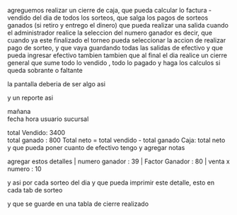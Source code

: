 agreguemos realizar un cierre de caja,
que pueda calcular lo factura - vendido del dia de todos los sorteos, 
que salga los pagos de sorteos ganados (si retiro y entrego el dinero) que pueda realizar una salida cuando el administrador realice la seleccion del numero ganador es decir, que cuando ya este finalizado el torneo pueda seleccionar la accion de realizar pago de sorteo, y que vaya guardando todas las salidas de efectivo
y que pueda ingresar efectivo tambien 
tambien que al final el dia realice un cierre general que sume todo lo vendido  , todo lo pagado y haga los calculos si queda sobrante o faltante

la pantalla deberia de ser algo asi





 y un reporte asi


mañana  
fecha hora
usuario
sucursal

 total Vendido: 3400  
 total ganado : 800
 Total neto = total vendido - total ganado
 Caja: total neto
 y que pueda poner cuanto de efectivo tengo
 y agregar notas

agregar estos detalles
 | numero ganador : 39 | Factor Ganador : 80 | venta x numero : 10 

 y asi por cada sorteo del dia y que pueda imprimir este detalle, esto en cada tab de sorteo

 y que se guarde en una tabla de cierre realizado